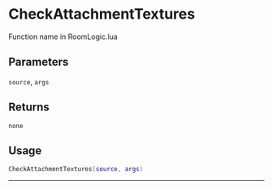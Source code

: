 # CheckAttachmentTextures
Function name in RoomLogic.lua
## Parameters
`source`, `args`
## Returns
`none`
## Usage
```lua
CheckAttachmentTextures(source, args)
```
---
